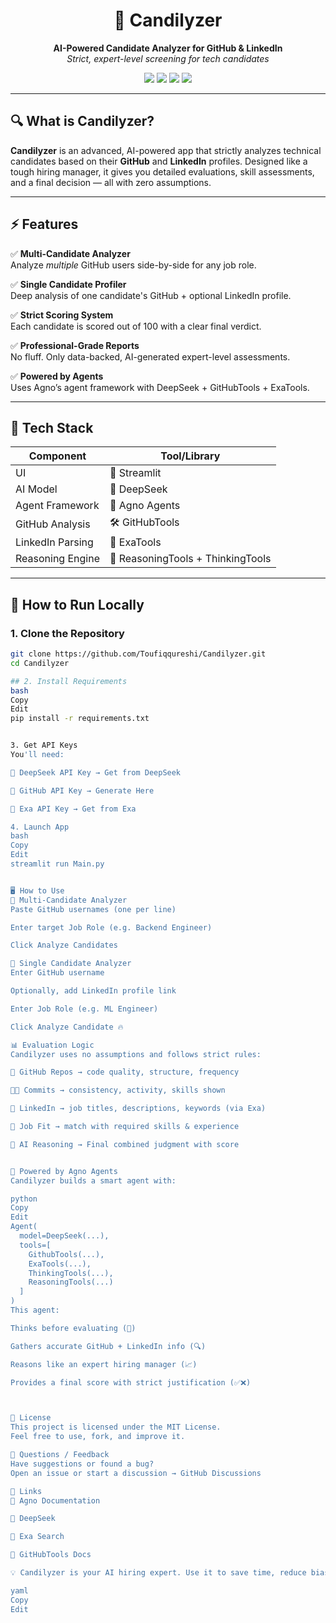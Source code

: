 <h1 align="center">🧠 Candilyzer</h1>
<p align="center">
  <strong>AI-Powered Candidate Analyzer for GitHub & LinkedIn</strong><br>
  <em>Strict, expert-level screening for tech candidates</em>
</p>

<p align="center">
  <img src="https://img.shields.io/badge/Built%20With-Streamlit-%23FF4B4B?style=for-the-badge">
  <img src="https://img.shields.io/badge/AI%20Model-DeepSeek-blueviolet?style=for-the-badge">
  <img src="https://img.shields.io/badge/Agno-Agent%20Framework-orange?style=for-the-badge">
  <img src="https://img.shields.io/badge/License-MIT-success?style=for-the-badge">
</p>

---

## 🔍 What is Candilyzer?

**Candilyzer** is an advanced, AI-powered app that strictly analyzes technical candidates based on their **GitHub** and **LinkedIn** profiles. Designed like a tough hiring manager, it gives you detailed evaluations, skill assessments, and a final decision — all with zero assumptions.

---

## ⚡ Features

✅ **Multi-Candidate Analyzer**  
Analyze *multiple* GitHub users side-by-side for any job role.

✅ **Single Candidate Profiler**  
Deep analysis of one candidate's GitHub + optional LinkedIn profile.

✅ **Strict Scoring System**  
Each candidate is scored out of 100 with a clear final verdict.

✅ **Professional-Grade Reports**  
No fluff. Only data-backed, AI-generated expert-level assessments.

✅ **Powered by Agents**  
Uses Agno’s agent framework with DeepSeek + GitHubTools + ExaTools.

---

## 🧰 Tech Stack

| Component         | Tool/Library                   |
|------------------|--------------------------------|
| UI               | 🧼 Streamlit                   |
| AI Model         | 🧠 DeepSeek                    |
| Agent Framework  | 🧠 Agno Agents                 |
| GitHub Analysis  | 🛠️ GitHubTools                |
| LinkedIn Parsing | 🔎 ExaTools                   |
| Reasoning Engine | 🧩 ReasoningTools + ThinkingTools |

---

## 🚀 How to Run Locally

### 1. Clone the Repository

```bash
git clone https://github.com/Toufiqqureshi/Candilyzer.git
cd Candilyzer

## 2. Install Requirements
bash
Copy
Edit
pip install -r requirements.txt


3. Get API Keys
You'll need:

🔑 DeepSeek API Key → Get from DeepSeek

🔑 GitHub API Key → Generate Here

🔑 Exa API Key → Get from Exa

4. Launch App
bash
Copy
Edit
streamlit run Main.py


🖥️ How to Use
🔁 Multi-Candidate Analyzer
Paste GitHub usernames (one per line)

Enter target Job Role (e.g. Backend Engineer)

Click Analyze Candidates

🔎 Single Candidate Analyzer
Enter GitHub username

Optionally, add LinkedIn profile link

Enter Job Role (e.g. ML Engineer)

Click Analyze Candidate 🔥

📊 Evaluation Logic
Candilyzer uses no assumptions and follows strict rules:

📁 GitHub Repos → code quality, structure, frequency

🧑‍💻 Commits → consistency, activity, skills shown

💼 LinkedIn → job titles, descriptions, keywords (via Exa)

🎯 Job Fit → match with required skills & experience

🧠 AI Reasoning → Final combined judgment with score


🧪 Powered by Agno Agents
Candilyzer builds a smart agent with:

python
Copy
Edit
Agent(
  model=DeepSeek(...),
  tools=[
    GithubTools(...),
    ExaTools(...),
    ThinkingTools(...),
    ReasoningTools(...)
  ]
)
This agent:

Thinks before evaluating (🧠)

Gathers accurate GitHub + LinkedIn info (🔍)

Reasons like an expert hiring manager (📈)

Provides a final score with strict justification (✅❌)



📄 License
This project is licensed under the MIT License.
Feel free to use, fork, and improve it.

💬 Questions / Feedback
Have suggestions or found a bug?
Open an issue or start a discussion → GitHub Discussions

🔗 Links
🔗 Agno Documentation

🔗 DeepSeek

🔗 Exa Search

📂 GitHubTools Docs

💡 Candilyzer is your AI hiring expert. Use it to save time, reduce bias, and get straight to the point.

yaml
Copy
Edit

